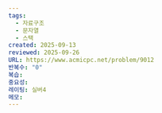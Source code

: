 ```yaml
---
tags:
  - 자료구조
  - 문자열
  - 스택
created: 2025-09-13
reviewed: 2025-09-26
URL: https://www.acmicpc.net/problem/9012
반복수: "0"
복습:
중요성:
레이팅: 실버4
메모:
---
```

